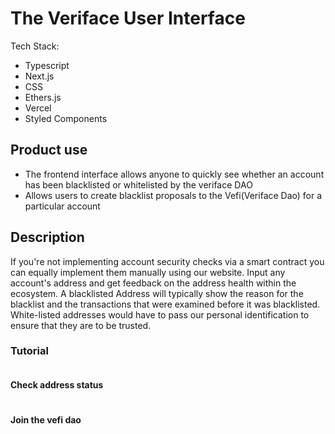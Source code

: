 # The Veriface User Interface

Tech Stack:
- Typescript
- Next.js
- CSS
- Ethers.js
- Vercel
- Styled Components

## Product use
- The frontend interface allows anyone to quickly see whether an account has been blacklisted
or whitelisted by the veriface DAO
- Allows users to create blacklist proposals to the Vefi(Veriface Dao) for a particular account


## Description 
If you're not implementing account security  checks via a smart contract you can equally implement them manually using our website. Input any account's address and get feedback on the address health within the ecosystem. A blacklisted Address will typically show the reason for the blacklist and the transactions that were examined before it was blacklisted. White-listed addresses would have to pass our personal identification to ensure that they are to be trusted.

### Tutorial
![<img src="https://cdn.discordapp.com/attachments/1041029251165585519/1047496240507662406/Screenshot_72.png" width="190"/>](https://cdn.discordapp.com/attachments/1041029251165585519/1047496240507662406/Screenshot_72.png)

#### Check address status
![<img src="https://media.discordapp.net/attachments/1041029251165585519/1047496239807221800/Screenshot_74.png" width="190"/>](https://media.discordapp.net/attachments/1041029251165585519/1047496239807221800/Screenshot_74.png?width=1056&height=594)

#### Join the vefi dao
![<img src="https://user-images.githubusercontent.com/34872543/204822441-81c0e64c-6a86-411a-a44d-b741a68ce275.png" width="190px" />](https://user-images.githubusercontent.com/34872543/204822441-81c0e64c-6a86-411a-a44d-b741a68ce275.png)
